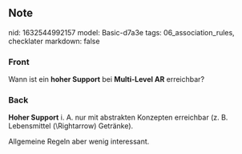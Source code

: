 ## Note
nid: 1632544992157
model: Basic-d7a3e
tags: 06_association_rules, checklater
markdown: false

### Front
Wann ist ein <b>hoher Support</b> bei <b>Multi-Level AR</b>
erreichbar?

### Back
<b>Hoher Support</b> i. A. nur mit abstrakten Konzepten erreichbar
(z. B. Lebensmittel \(\Rightarrow\) Getränke).
<div>
  Allgemeine Regeln aber wenig interessant.
</div>
